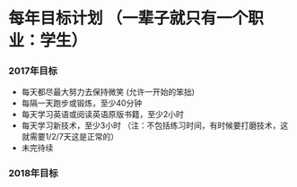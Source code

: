 # 每年目标计划 （一辈子就只有一个职业：学生）
### 2017年目标
- 每天都尽最大努力去保持微笑 (允许一开始的笨拙)
- 每隔一天跑步或锻炼，至少40分钟
- 每天学习英语或阅读英语原版书籍，至少2小时
- 每天学习新技术，至少3小时 （注：不包括练习时间，有时候要打磨技术，这就需要1/2/7天这是正常的）
- 未完待续
### 2018年目标
